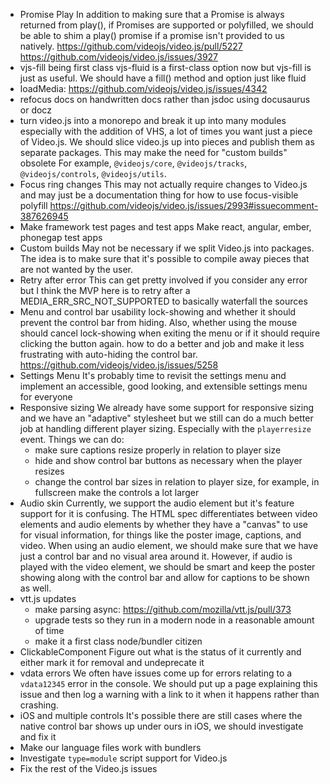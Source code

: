 - Promise Play
  In addition to making sure that a Promise is always returned from play(), if Promises are supported or polyfilled, we should be able to shim a play() promise if a promise isn't provided to us natively.
  https://github.com/videojs/video.js/pull/5227
  https://github.com/videojs/video.js/issues/3927
- vjs-fill being first class
  vjs-fluid is a first-class option now but vjs-fill is just as useful. We should have a fill() method and option just like fluid
- loadMedia: https://github.com/videojs/video.js/issues/4342
- refocus docs on handwritten docs rather than jsdoc using docusaurus or docz
- turn video.js into a monorepo and break it up into many modules
  especially with the addition of VHS, a lot of times you want just a piece of Video.js. We should slice video.js up into pieces and publish them as separate packages. This may make the need for "custom builds" obsolete
  For example, `@videojs/core`, `@videojs/tracks`, `@videojs/controls`, `@videojs/utils`.
- Focus ring changes
  This may not actually require changes to Video.js and may just be a documentation thing for how to use focus-visible polyfill
  https://github.com/videojs/video.js/issues/2993#issuecomment-387626945
- Make framework test pages and test apps
  Make react, angular, ember, phonegap test apps
- Custom builds
  May not be necessary if we split Video.js into packages. The idea is to make sure that it's possible to compile away pieces that are not wanted by the user.
- Retry after error
  This can get pretty involved if you consider any error but I think the MVP here is to retry after a MEDIA_ERR_SRC_NOT_SUPPORTED to basically waterfall the sources
- Menu and control bar usability
  lock-showing and whether it should prevent the control bar from hiding. Also, whether using the mouse should cancel lock-showing when exiting the menu or if it should require clicking the button again.
  how to do a better and job and make it less frustrating with auto-hiding the control bar. https://github.com/videojs/video.js/issues/5258
- Settings Menu
  It's probably time to revisit the settings menu and implement an accessible, good looking, and extensible settings menu for everyone
- Responsive sizing
  We already have some support for responsive sizing and we have an "adaptive" stylesheet but we still can do a much better job at handling different player sizing. Especially with the `playerresize` event.
  Things we can do:
    - make sure captions resize properly in relation to player size
    - hide and show control bar buttons as necessary when the player resizes
    - change the control bar sizes in relation to player size, for example, in fullscreen make the controls a lot larger
- Audio skin
  Currently, we support the audio element but it's feature support for it is confusing. The HTML spec differentiates between video elements and audio elements by whether they have a "canvas" to use for visual information, for things like the poster image, captions, and video. When using an audio element, we should make sure that we have just a control bar and no visual area around it.
  However, if audio is played with the video element, we should be smart and keep the poster showing along with the control bar and allow for captions to be shown as well.
- vtt.js updates
  - make parsing async: https://github.com/mozilla/vtt.js/pull/373
  - upgrade tests so they run in a modern node in a reasonable amount of time
  - make it a first class node/bundler citizen
- ClickableComponent
  Figure out what is the status of it currently and either mark it for removal and undeprecate it
- vdata errors
  We often have issues come up for errors relating to a `vdata12345` error in the console. We should put up a page explaining this issue and then log a warning with a link to it when it happens rather than crashing.
- iOS and multiple controls
  It's possible there are still cases where the native control bar shows up under ours in iOS, we should investigate and fix it
- Make our language files work with bundlers
- Investigate `type=module` script support for Video.js
- Fix the rest of the Video.js issues
